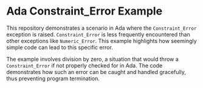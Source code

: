 # Ada Constraint_Error Example
This repository demonstrates a scenario in Ada where the `Constraint_Error` exception is raised.  `Constraint_Error` is less frequently encountered than other exceptions like `Numeric_Error`. This example highlights how seemingly simple code can lead to this specific error.

The example involves division by zero, a situation that would throw a `Constraint_Error` if not properly checked for in Ada. The code demonstrates how such an error can be caught and handled gracefully, thus preventing program termination.